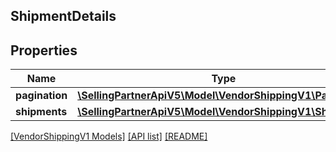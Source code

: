 ## ShipmentDetails

## Properties

Name | Type | Description | Notes
------------ | ------------- | ------------- | -------------
**pagination** | [**\SellingPartnerApiV5\Model\VendorShippingV1\Pagination**](Pagination.md) |  | [optional]
**shipments** | [**\SellingPartnerApiV5\Model\VendorShippingV1\Shipment[]**](Shipment.md) |  | [optional]

[[VendorShippingV1 Models]](../) [[API list]](../../Api) [[README]](../../../README.md)
